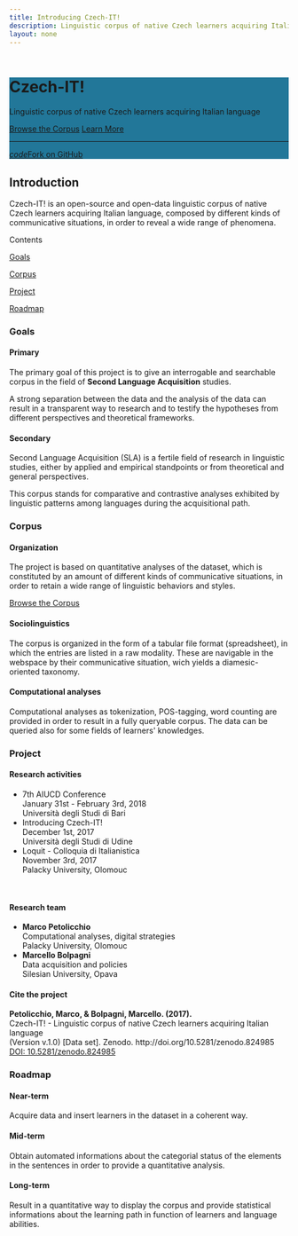 ```yaml
---
title: Introducing Czech-IT!
description: Linguistic corpus of native Czech learners acquiring Italian language
layout: none
---
```

<html lang="en">
<head>
  <meta charset="utf-8">
  <meta content="initial-scale=1, shrink-to-fit=no, width=device-width" name="viewport">
  <!-- CSS -->
  <!-- Add Material font (Roboto) and Material icon as needed -->
  <link href="https://fonts.googleapis.com/css?family=Roboto:300,300i,400,400i,500,500i,700,700i" rel="stylesheet">
  <link href="https://fonts.googleapis.com/icon?family=Material+Icons" rel="stylesheet">
  <!-- Add Material CSS, replace Bootstrap CSS -->
  <link href="/assets/css/material/css/material.min.css" rel="stylesheet">
  <!-- Additional CSS for documentation site -->
  <link href="/assets/css/material/bs/docs.min.css" rel="stylesheet">
  <link href="/assets/css/material/css/project.min.css" rel="stylesheet">
  <!-- Favicons -->
  <meta content="#9c27b0" name="theme-color">
  <link href="/assets/css/material/apple-touch-icon.png" rel="apple-touch-icon" sizes="180x180">
  <link href="/assets/css/material/favicon.ico" rel="icon">
</head>
<body class="doc-body">
  <header class="navbar navbar-dark toolbar-waterfall doc-navbar" id="doc_navbar">
  </header>
  <div class="jumbotron jumbotron-fluid mb-xl text-white doc-jumbotron" id="doc_index_jumbotron" style="background:#227799">
    <div class="container">
      <div class="row justify-content-center">
        <div class="col-sm-10 col-xl-6">
          <h1 class="typography-display-4">Czech-IT!</h1>
          <p class="font-weight-light typography-title">Linguistic corpus of native Czech learners acquiring Italian language</p>
          <p>
            <a class="btn btn-lg btn-secondary" href="/corpus">Browse the Corpus</a>
            <a class="btn btn-lg btn-light" href="#doc_main">Learn More</a>
          </p>
          <!--<p class="text-white-hint typography-caption">Currently v4.0.0-beta
            <br>(based on Bootstrap v4.0.0-beta)</p>-->
          <hr>
          <p class="text-right">
            <a class="btn btn-outline-light btn-sm" href="https://github.com/Czech-IT/Czech-IT.github.io" target="_blank">
              <i class="material-icons mr-sm">code</i>Fork on GitHub
            </a>
           <!--<a class="btn btn-outline-light btn-sm" href="http://www.daemon.com.au/" target="_blank">
              <i class="material-icons mr-sm text-danger">favorite</i>Made by Daemon
            </a>-->
          </p>
        </div>
      </div>
    </div>
  </div>
  <!--<div aria-hidden="true" aria-labelledby="doc_modal_download_label" class="modal fade" id="doc_modal_download" role="dialog" tabindex="-1">
    <div class="modal-dialog">
      <div class="modal-content">
        <div class="modal-header">
          <h2 class="modal-title" id="doc_modal_download_label">Download</h2>
          <button aria-label="Close" class="close" data-dismiss="modal" type="button">
            <span aria-hidden="true">&times;</span>
          </button>
        </div>
        <div class="modal-body">
          <p>Material v4.0.0-beta is available for download in several ways, including some of the favourite package managers.</p>
          <h3 class="mt-lg typography-body-2">Material CSS and JavaScript</h3>
          <p>
            <a href="https://github.com/Daemonite/assets/css/material/releases" target="_blank"><small class="align-text-top">
            <i class="material-icons">cloud_download</i></small> Download
          </a> Material's ready-to-use code to easily drop into any project. Includes compiled and minified versions of CSS and JavaScript plugins.
          </p>
          <h3 class="mt-lg typography-body-2">Package Managers</h3>
          <p>Pull in Material's source files with some of the most popular package managers.</p>
          <pre class="bg-light p-md">
<code>bower install daemonite-material#4.0.0-beta</code>
</pre>
          <pre class="bg-light p-md">
<code>npm install daemonite-material@4.0.0-beta</code>
</pre>
        </div>
      </div>
    </div>
  </div>-->
  <main class="doc-main" id="doc_main">
    <div class="container">
      <div class="row justify-content-center">
        <div class="col-sm-10 col-xl-6">
          <div class="mb-xl">
            <h2 class="text-primary">Introduction</h2>
            <p class="typography-subheading">
              Czech-IT! is an open-source and open-data linguistic corpus of native Czech learners acquiring Italian language, composed by different kinds of communicative situations, in order to reveal a wide range of phenomena.
            </p>
          </div>
          <div class="blockquote mb-xl">
            <p class="text-muted typography-body-1">Contents</p>
            <p>
              <a href="#doc_index_content_goals">Goals</a>
            </p>
            <p>
              <a href="#doc_index_content_corpus">Corpus</a>
            </p>
             <p>
              <a href="#doc_index_content_project">Project</a>
            </p>
            <p>
              <a href="#doc_index_content_roadmap">Roadmap</a>
            </p>
          </div>
          <div class="mb-xl" id="doc_index_content_goals">
            <h3 class="text-primary">Goals</h3>
            <div class="row">
              <div class="col-md-6 mt-lg">
                <h4 class="text-secondary typography-subheading">Primary</h4>
                <p>The primary goal of this project is to give an interrogable and searchable corpus in the field of <strong>Second Language Acquisition</strong> studies.</p>
                <p>A strong separation between the data and the analysis of the data can result in a transparent way to research and to testify the hypotheses from different perspectives and theoretical frameworks.</p>
              </div>
              <div class="col-md-6 mt-lg">
                <h4 class="text-secondary typography-subheading">Secondary</h4>
                <p>Second Language Acquisition (SLA) is a fertile field of research in linguistic studies, either by applied and empirical standpoints or from theoretical and general perspectives. </p>
                <p>This corpus stands for comparative and contrastive analyses exhibited by linguistic patterns among languages during the acquisitional path.</p>
                <!--<p>The project is based on quantitative analyses of the dataset, which is constituted by an amount of different kinds of communicative situations, in order to retain a wide range of linguistic behaviors and styles.</p>-->
              </div>
            </div>
          </div>
          <div class="mb-xl" id="doc_index_content_corpus">
            <h3 class="text-primary">Corpus</h3>
            <div class="row">
              <div class="col-md-6 mt-lg">
                <h4 class="text-secondary typography-subheading">Organization</h4>
                <p> The project is based on quantitative analyses of the dataset, which is constituted by an amount of different kinds of communicative situations, in order to retain a wide range of linguistic behaviors and styles.</p>
                <p>
            <a class="btn btn-lg btn-secondary" href="/corpus">Browse the Corpus</a>
          </p>
              </div>
              <div class="col-md-6 mt-lg">
                <h4 class="text-secondary typography-subheading">Sociolinguistics</h4>
                <p>The corpus is organized in the form of a tabular file format (spreadsheet), in which the entries are listed in a raw modality. These are navigable in the webspace by their communicative situation, wich yields a diamesic-oriented taxonomy.</p>
                <h4 class="text-secondary typography-subheading">Computational analyses</h4>
                <p>Computational analyses as tokenization, POS-tagging, word counting are provided in order to result in a fully queryable corpus. The data can be queried also for some fields of learners' knowledges.
                </p>
              </div>
            </div>
          </div>
          <div class="mb-xl" id="doc_index_content_project">
            <h3 class="text-primary">Project</h3>
            <div class="row">
            <div class="col-md-6 mt-lg">
            <h4 class="text-secondary typography-subheading">Research activities</h4>
                <p>
                	<ul class="list-style">
                	<li>7th AIUCD Conference<br>
                  January 31st - February 3rd, 2018 <br>
                	Università degli Studi di Bari
                	</li>
                  <li>Introducing Czech-IT!<br>
                  December 1st, 2017<br>
                  Università degli Studi di Udine
                  </li>
                	<li>Loquit - Colloquia di Italianistica<br>
                	November 3rd, 2017<br>
                	Palacky University, Olomouc
                	</li>
                	</ul>
                </p>
                <br>
              </div>
              <div class="col-md-6 mt-lg">
              <h4 class="text-secondary typography-subheading">Research team</h4>
                <p>
                	<ul class="list-style">
                	<li><strong class="text-primary">Marco Petolicchio</strong> <br>
                	Computational analyses, digital strategies<br>
                	Palacky University, Olomouc
                	</li>
                	<li><strong class="text-primary">Marcello Bolpagni</strong> <br>
                	Data acquisition and policies<br>
                	Silesian University, Opava
                	</li>
                	</ul>
                </p>
                <h4 class="text-secondary typography-subheading">Cite the project</h4>
                <p>
  <strong>Petolicchio, Marco, & Bolpagni, Marcello. (2017).</strong> <br>
  Czech-IT! - Linguistic corpus of native Czech learners acquiring Italian language <br>(Version v.1.0) [Data set]. Zenodo. http://doi.org/10.5281/zenodo.824985
<br>
            <a class="btn btn-light" target="_blank" href="https://zenodo.org/badge/latestdoi/96205789">DOI: 10.5281/zenodo.824985</a>
          </p>
              </div>             
            </div>
          </div>
          <div class="mb-xl" id="doc_index_content_roadmap">
            <h3 class="text-primary">Roadmap</h3>
            <div class="row">
              <div class="col-md-4 mt-lg">
                <h4 class="text-secondary typography-subheading">Near-term</h4>
                <p>Acquire data and insert learners in the dataset in a coherent way.</p>
              </div>
              <div class="col-md-4 mt-lg">
                <h4 class="text-secondary typography-subheading">Mid-term</h4>
                <p>Obtain automated informations about the categorial status of the elements in the sentences in order to provide a quantitative analysis.</p>
              </div>
              <div class="col-md-4 mt-lg">
                <h4 class="text-secondary typography-subheading">Long-term</h4>
                <p>Result in a quantitative way to display the corpus and provide statistical informations about the learning path in function of learners and language abilities.</p>
              </div>
            </div>
          </div>
        </div>
      </div>
    </div>
  </main>
  <!-- JavaScript -->
  <script src="https://code.jquery.com/jquery-3.2.1.slim.min.js"></script>
  <script src="https://cdnjs.cloudflare.com/ajax/libs/popper.js/1.11.0/umd/popper.min.js"></script>
  <script src="/assets/css/material/bs/bootstrap.min.js"></script>
  <!-- Add Material JavaScript on top of Bootstrap JavaScript -->
  <script src="/assets/css/material/js/material.min.js"></script>
  <!-- Additional JavaScript for documentation site -->
  <script src="/assets/css/material/bs/docs.min.js"></script>
  <script src="/assets/css/material/js/project.min.js"></script>
</body>
</html>